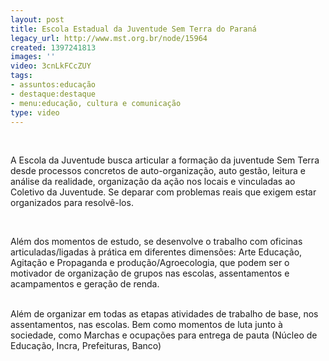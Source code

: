 ```yaml
---
layout: post
title: Escola Estadual da Juventude Sem Terra do Paraná
legacy_url: http://www.mst.org.br/node/15964
created: 1397241813
images: ''
video: 3cnLkFCcZUY
tags:
- assuntos:educação
- destaque:destaque
- menu:educação, cultura e comunicação
type: video
---
```

<p><object width="600" height="500" data="http://www.youtube.com/v/3cnLkFCcZUY&amp;feature" type="application/x-shockwave-flash"><param name="data" value="http://www.youtube.com/v/3cnLkFCcZUY&amp;feature"><param name="src" value="http://www.youtube.com/v/3cnLkFCcZUY&amp;feature"></object></p><p>&nbsp;</p><p>A Escola da Juventude busca articular a formação da juventude Sem Terra desde processos concretos de auto-organização, auto gestão, leitura e análise da realidade, organização da ação nos locais e vinculadas ao Coletivo da Juventude. Se deparar com problemas reais que exigem estar organizados para resolvê-los.</p><p>&nbsp;</p><p>Além dos momentos de estudo, se desenvolve o trabalho com oficinas articuladas/ligadas à prática em diferentes dimensões: Arte Educação, Agitação e Propaganda e produção/Agroecologia, que podem ser o motivador de organização de grupos nas escolas, assentamentos e acampamentos e geração de renda.</p><p><br>Além de organizar em todas as etapas atividades de trabalho de base, nos assentamentos, nas escolas. Bem como momentos de luta junto à sociedade, como Marchas e ocupações para entrega de pauta (Núcleo de Educação, Incra, Prefeituras, Banco)</p>
